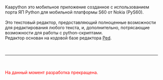 Kaapython это мобильное приложение созданное с использованием порта ЯП Python для мобильной платформы S60 от Nokia (PyS60).<br><br>
Это текстовый редактор, предоставляющий полноценные возможности для редактирования любого текста, и, дополнительно, потрясающие возможности для работы с python-скриптами.<br>
Редактор основан на кодовой базе редактора <a href='http://code.google.com/p/ped-s60/'>Ped</a>.<br>
<br>
<br>
<hr><br>
<br>
<font color='red'>На данный момент разработка прекращена.</font>